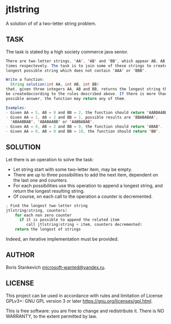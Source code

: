# jtlstring
A solution of of a two-letter string problem.

## TASK

  The task is stated by a high society commerce java senior.

```java
There are two-letter strings, 'AA', 'AB' and 'BB', which appear AB, AB and BB
times respectevely. The task is to join some of these strings to create the
longest possible string which does not contain 'AAA' or 'BBB'.

Write a function:
  String solution(int AA, int AB, int BB)
that, given three integers AA, AB and BB, returns the longest string that can
be createdaccording to the rules described above. If there is more than one
possible answer, the function may return any of them.

Examples:
- Given AA = 5, AB = 0 and BB = 2, the function should return 'AABBAABBAA'.
- Given AA = 1, AB = 2 and BB = 1, possible results are 'BBABABAA',
  'ABAABBAB', 'ABABAABB' or 'AABBABAB'.
- Given AA = 0, AB = 2 and BB = 0, the function should return 'ABAB'.
- Given AA = 0, AB = 0 and BB = 10, the function should return 'BB'.
```

## SOLUTION

Let there is an operation to solve the task:
- Let string start with some two-letter item, may be empty.
- There are up to three possibilities to add the next item, dependent on the
  last one and counters.
- For each possibilities use this operation to append a longest string,
  and return the longest resulting string.
- Of course, on each call to the operation a counter is decremented.

```c
; Find the longest two-letter string
jtlstring(string, counters)
    for each non zero counter
      if it is possible to append the related item
         call jtlstring(string + item, counters decremented)
    return the longest of strings
```

Indeed, an iterative implementation must be provided.

## AUTHOR

  Boris Stankevich <microsoft-wanted@yandex.ru>.

## LICENSE

  This project can be used in accordance with rules and limitation of
  License GPLv3+: GNU GPL version 3 or later
  <https://gnu.org/licenses/gpl.html>.

  This is free software: you are free to change and redistribute it.
  There is NO WARRANTY, to the extent permitted by law.
